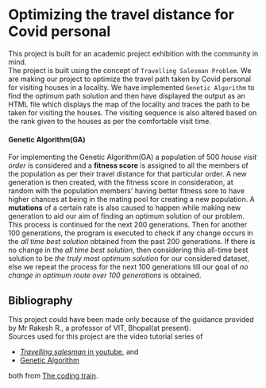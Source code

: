 # Optimizing the travel distance for Covid personal
This project is built for an academic project exhibition with the community in mind.  
The project is built using the concept of `Travelling Salesman Problem`. We are making our project to optimize the travel path taken by Covid personal for visiting houses in a locality. We have implemented `Genetic Algorithm` to find the optimum path solution and then have displayed the output as an HTML file which displays the map of the locality and traces the path to be taken for visiting the houses. The visiting sequence is also altered based on the rank given to the houses as per the comfortable visit time.  
#### Genetic Algorithm(GA)
For implementing the Genetic Algorithm(GA) a population of 500 _house visit order_ is considered and a __fitness score__ is assigned to all the members of the population as per their travel distance for that particular order. A new generation is then created, with the fitness score in consideration, at random with the population members' having better fitness sore to have higher chances at being in the mating pool for creating a new population. A __mutations__ of a certain rate is also caused to happen while making new generation to aid our aim of finding an optimum solution of our problem. This process is continued for the next 200 generations. Then for another 100 generations, the program is executed to check if any change occurs in the _all time best solution_ obtained from the past 200 generations. If there is no change in the _all time best solution_, then considering this all-time best solution to be _the truly most optimum solution_ for our considered dataset, else we repeat the process for the next 100 generations till our goal of _no change in optimum route over 100 generations_ is obtained.  
## Bibliography
This project could have been made only because of the guidance provided by Mr Rakesh R., a professor of VIT, Bhopal(at present).  
Sources used for this project are the video tutorial series of 
- [_Travelling salesman_ in youtube](https://youtube.com/playlist?list=PLaBkvsv2Y7rJzlA2TYTMSHBvhTvaa6F_o), and 
- [Genetic Algorithm](https://thecodingtrain.com/more/archive/nature-of-code/9-genetic-algorithms/)  

both from [The coding train](https://thecodingtrain.com/).
